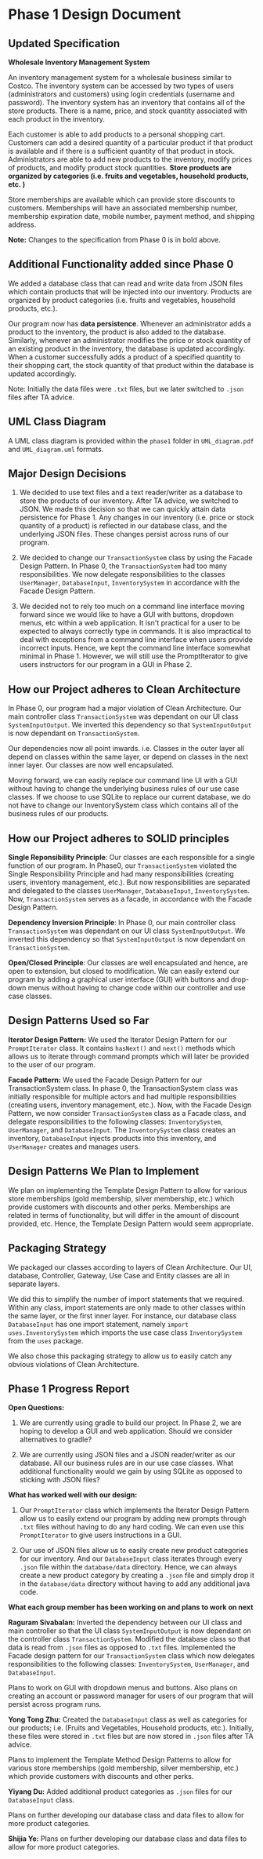 ﻿
# Phase 1 Design Document

## Updated Specification
  
**Wholesale Inventory Management System**  
  
An inventory management system for a wholesale business similar to Costco. The inventory system can be accessed by two types of users (administrators and customers) using login credentials (username and password). The inventory system has an inventory that contains all of the store products. There is a name, price, and stock quantity associated with each product in the inventory.  
  
Each customer is able to add products to a personal shopping cart. Customers can add a desired quantity of a particular product if that product is available and if there is a sufficient quantity of that product in stock. Administrators are able to add new products to the inventory, modify prices of products, and modify product stock quantities.  **Store products are organized by categories (i.e. fruits and vegetables, household products, etc. )**

Store memberships are available which can provide store discounts to customers. Memberships will have an associated membership number, membership expiration date, mobile number, payment method, and shipping address.

**Note:** Changes to the specification from Phase 0 is in bold above. 


## Additional Functionality added since Phase 0

We added a database class that can read and write data from JSON files which contain products that will be injected into our inventory. Products are organized by product categories (i.e. fruits and vegetables, household products, etc.).

Our program now has **data persistence**. Whenever an administrator adds a product to the inventory, the product is also added to the database. Similarly, whenever an administrator modifies the price or stock quantity of an existing product in the inventory, the database is updated accordingly. When a customer successfully adds a product of a specified quantity to their shopping cart, the stock quantity of that product within the database is updated accordingly. 

Note: Initially the data files were `.txt` files, but we later switched to `.json` files after TA advice. 


## UML Class Diagram

A UML class diagram is provided within the `phase1` folder in `UML_diagram.pdf` and `UML_diagram.uml` formats. 

## Major Design Decisions

1. We decided to use text files and a text reader/writer as a database to store the products of our inventory. After TA advice, we switched to JSON. We made this decision so that we can quickly attain data persistence for Phase 1.  Any changes in our inventory (i.e. price or stock quantity of a product) is reflected in our database class, and the underlying JSON files. These changes persist across runs of our program. 

2. We decided to change our `TransactionSystem` class by using the Facade Design Pattern. In Phase 0, the `TransactionSystem`  had too many responsibilities.  We now delegate responsibilities to the classes `UserManager`, `DatabaseInput`, `InventorySystem` in accordance with the Facade Design Pattern.  

3. We decided not to rely too much on a command line interface moving forward since we would like to have a GUI with buttons, dropdown menus, etc within a web application. It isn't practical for a user to be expected to always correctly type in commands. It is also impractical to deal with exceptions from a command line interface when users provide incorrect inputs. Hence, we kept the command line interface somewhat minimal in Phase 1. However, we will still use the PromptIterator to give users instructors for our program in a GUI in Phase 2. 

## How our Project adheres to Clean Architecture

In Phase 0, our program had a major violation of Clean Architecture. Our main controller class `TransactionSystem` was dependant on our UI class `SystemInputOutput`. We inverted this dependency so that `SystemInputOutput` is now dependant on `TransactionSystem`. 

Our dependencies now all point inwards. i.e. Classes in the outer layer all depend on classes within the same layer, or depend on classes in the next inner layer. Our classes are now well encapsulated. 

Moving forward, we can easily replace our command line UI with a GUI without having to change the underlying business rules of our use case classes. If we choose to use SQLite to replace our current database, we do not have to change our InventorySystem class which contains all of the business rules of our products. 


## How our Project adheres to SOLID principles

**Single Reponsibility Principle**:  Our classes are each responsible for a single function of our program.  In Phase0, our `TransactionSystem` violated the Single Responsibility Principle and had many responsibilities (creating users, inventory management, etc.). But now responsibilities are separated and delegated to the classes `UserManager`, `DatabaseInput`, `InventorySystem`.  Now, `TransactionSystem` serves as a facade, in accordance with the Facade Design Pattern. 

**Dependency Inversion Principle**: In Phase 0, our main controller class `TransactionSystem` was dependant on our UI class `SystemInputOutput`. We inverted this dependency so that `SystemInputOutput` is now dependant on `TransactionSystem`. 

**Open/Closed Principle**: Our classes are well encapsulated and hence, are open to extension, but closed to modification. We can easily extend our program by adding a graphical user interface (GUI) with buttons and drop-down menus without having to change code within our controller and use case classes. 


## Design Patterns Used so Far

**Iterator Design Pattern:** We used the Iterator Design Pattern for our `PromptIterator` class. It contains `hasNext()` and `next()` methods which allows us to iterate through command prompts which will later be provided to the user of our program. 

**Facade Pattern:** We used the Facade Design Pattern for our TransactionSystem class. In phase 0, the TransactionSystem class was initially responsible for multiple actors and had multiple responsibilities (creating users, inventory management, etc.). Now, with the Facade Design Pattern, we now consider `TransactionSystem` class as a Facade class, and delegate responsibilities to the following classes: `InventorySystem`, `UserManager`, and `DatabaseInput`.  The `InventorySystem` class creates an inventory, `DatabaseInput` injects products into this inventory, and `UserManager` creates and manages users. 

## Design Patterns We Plan to Implement

We plan on implementing the Template Design Pattern to allow for various store memberships (gold membership, silver membership, etc.) which provide customers with discounts and other perks. Memberships are related in terms of functionality, but will differ in the amount of discount provided, etc. Hence, the Template Design Pattern would seem appropriate. 

## Packaging Strategy

We packaged our classes according to layers of Clean Architecture. Our UI, database, Controller, Gateway, Use Case and Entity classes are all in separate layers. 

We did this to simplify the number of import statements that we required. Within any class, import statements are only made to other classes within the same layer, or the first inner layer. For instance, our database class `DatabaseInput` has one import statement, namely  `import uses.InventorySystem` which imports the use case class `InventorySystem` from the `uses` package. 

We also chose this packaging strategy to allow us to easily catch any obvious violations of Clean Architecture. 


## Phase 1 Progress Report

**Open Questions:**

1. We are currently using gradle to build our project. In Phase 2, we are hoping to develop a GUI and web application. Should we consider alternatives to gradle?

2. We are currently using JSON files and a JSON reader/writer as our database. All our business rules are in our use case classes. What additional functionality would we gain by using SQLite as opposed to sticking with JSON files? 

**What has worked well with our design:**

1. Our `PromptIterator` class which implements the Iterator Design Pattern allow us to easily extend our program by adding new prompts through `.txt` files without having to do any hard coding.  We can even use this `PromptIterator` to give users instructions in a GUI. 

2.  Our use of JSON files allow us to easily create new product categories for our inventory. And our `DatabaseInput` class iterates through every `.json` file within the `database/data` directory. Hence, we can always create a new product category by creating  a `.json` file and simply drop it in the `database/data` directory without having to add any additional java code. 


**What each group member has been working on and plans to work on next**

**Raguram Sivabalan:** Inverted the dependency between our UI class and main controller so that the UI class `SystemInputOutput` is now dependant on the controller class `TransactionSystem`.  Modified the database class so that data is read from `.json` files as opposed to `.txt` files. Implemented the Facade design pattern for our `TransactionSystem` class which now delegates responsibilities to the following classes: `InventorySystem`, `UserManager`, and `DatabaseInput`. 

Plans to work on GUI with dropdown menus and buttons. Also plans on creating an account or password manager for users of our program that will persist across program runs. 

**Yong Tong Zhu:** Created the `DatabaseInput` class as well as categories for our products; i.e. (Fruits and Vegetables, Household products, etc.). Initially, these files were stored in `.txt` files but are now stored in `.json` files after TA advice. 

Plans to implement the Template Method Design Patterns to allow for various store memberships (gold membership, silver membership, etc.) which provide customers with discounts and other perks. 

**Yiyang Du:**  Added additional product categories as `.json` files for our `DatabaseInput` class. 

Plans on further developing our database class and data files to allow for more product categories. 

**Shijia Ye:**  Plans on further developing our database class and data files to allow for more product categories. 
